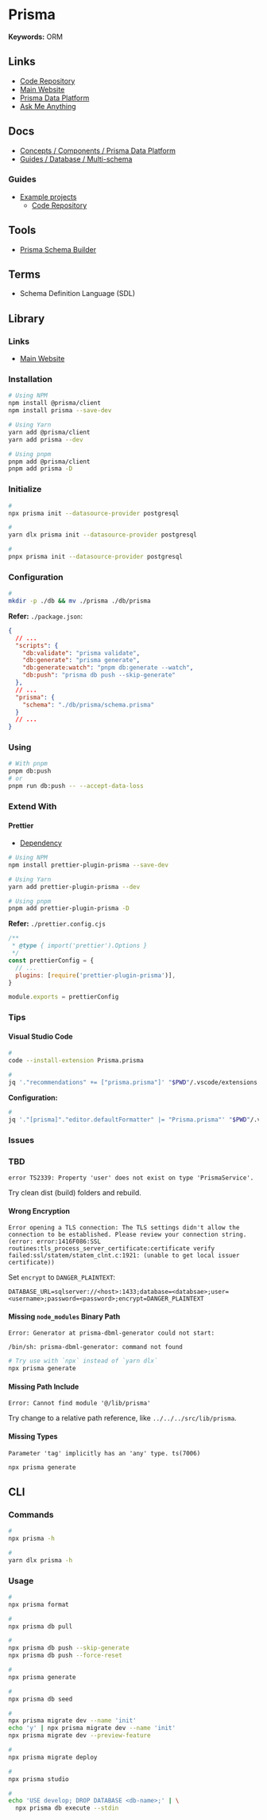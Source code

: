 # Prisma

**Keywords:** ORM

<!--
PRISMA_CLI_BINARY_TARGETS='debian-openssl-3.0.x'

https://github.com/charmverse/app.charmverse.io/blob/main/prisma/schema.prisma
https://github.com/podkrepi-bg/api/tree/master/db/seed
-->

## Links

- [Code Repository](https://github.com/prisma/prisma)
- [Main Website](https://prisma.io/)
- [Prisma Data Platform](https://cloud.prisma.io/)
- [Ask Me Anything](https://ama-prisma.vercel.app/)

## Docs

- [Concepts / Components / Prisma Data Platform](https://prisma.io/docs/concepts/components/prisma-data-platform)
- [Guides / Database / Multi-schema](https://prisma.io/docs/guides/database/multi-schema)

### Guides

- [Example projects](https://prisma.io/docs/about/prisma/example-projects)
  - [Code Repository](https://github.com/prisma/prisma-examples/tree/latest)

## Tools

- [Prisma Schema Builder](https://github.com/albingroen/prismabuilder.io)

## Terms

- Schema Definition Language (SDL)

## Library

### Links

- [Main Website](https://prisma.io/client)

### Installation

```sh
# Using NPM
npm install @prisma/client
npm install prisma --save-dev

# Using Yarn
yarn add @prisma/client
yarn add prisma --dev

# Using pnpm
pnpm add @prisma/client
pnpm add prisma -D
```

### Initialize

```sh
#
npx prisma init --datasource-provider postgresql

#
yarn dlx prisma init --datasource-provider postgresql

#
pnpx prisma init --datasource-provider postgresql
```

### Configuration

```sh
#
mkdir -p ./db && mv ./prisma ./db/prisma
```

**Refer:** `./package.json`:

```json
{
  // ...
  "scripts": {
    "db:validate": "prisma validate",
    "db:generate": "prisma generate",
    "db:generate:watch": "pnpm db:generate --watch",
    "db:push": "prisma db push --skip-generate"
  },
  // ...
  "prisma": {
    "schema": "./db/prisma/schema.prisma"
  }
  // ...
}
```

<!--
"db:dev": "prisma migrate dev",
"db:migrate": "env-cmd -f .env.production.local prisma migrate deploy",
-->

### Using

```sh
# With pnpm
pnpm db:push
# or
pnpm run db:push -- --accept-data-loss
```

### Extend With

#### Prettier

- [Dependency](/prettier.md#library)

```sh
# Using NPM
npm install prettier-plugin-prisma --save-dev

# Using Yarn
yarn add prettier-plugin-prisma --dev

# Using pnpm
pnpm add prettier-plugin-prisma -D
```

**Refer:** `./prettier.config.cjs`

```cjs
/**
 * @type { import('prettier').Options }
 */
const prettierConfig = {
  // ...
  plugins: [require('prettier-plugin-prisma')],
}

module.exports = prettierConfig
```

### Tips

#### Visual Studio Code

```sh
#
code --install-extension Prisma.prisma

#
jq '."recommendations" += ["prisma.prisma"]' "$PWD"/.vscode/extensions.json | sponge "$PWD"/.vscode/extensions.json
```

**Configuration:**

```sh
#
jq '."[prisma]"."editor.defaultFormatter" |= "Prisma.prisma"' "$PWD"/.vscode/settings.json | sponge "$PWD"/.vscode/settings.json
```

### Issues

### TBD

```log
error TS2339: Property 'user' does not exist on type 'PrismaService'.
```

Try clean dist (build) folders and rebuild.

#### Wrong Encryption

```log
Error opening a TLS connection: The TLS settings didn't allow the connection to be established. Please review your connection string. (error: error:1416F086:SSL routines:tls_process_server_certificate:certificate verify failed:ssl/statem/statem_clnt.c:1921: (unable to get local issuer certificate))
```

Set `encrypt` to `DANGER_PLAINTEXT`:

```env
DATABASE_URL=sqlserver://<host>:1433;database=<databsae>;user=<username>;password=<password>;encrypt=DANGER_PLAINTEXT
```

#### Missing `node_modules` Binary Path

```log
Error: Generator at prisma-dbml-generator could not start:

/bin/sh: prisma-dbml-generator: command not found
```

```sh
# Try use with `npx` instead of `yarn dlx`
npx prisma generate
```

#### Missing Path Include

```log
Error: Cannot find module '@/lib/prisma'
```

Try change to a relative path reference, like `../../../src/lib/prisma`.

#### Missing Types

```log
Parameter 'tag' implicitly has an 'any' type. ts(7006)
```

```sh
npx prisma generate
```

## CLI

### Commands

```sh
#
npx prisma -h

#
yarn dlx prisma -h
```

### Usage

```sh
#
npx prisma format

#
npx prisma db pull

#
npx prisma db push --skip-generate
npx prisma db push --force-reset

#
npx prisma generate

#
npx prisma db seed

#
npx prisma migrate dev --name 'init'
echo 'y' | npx prisma migrate dev --name 'init'
npx prisma migrate dev --preview-feature

#
npx prisma migrate deploy

#
npx prisma studio

#
echo 'USE develop; DROP DATABASE <db-name>;' | \
  npx prisma db execute --stdin
```
